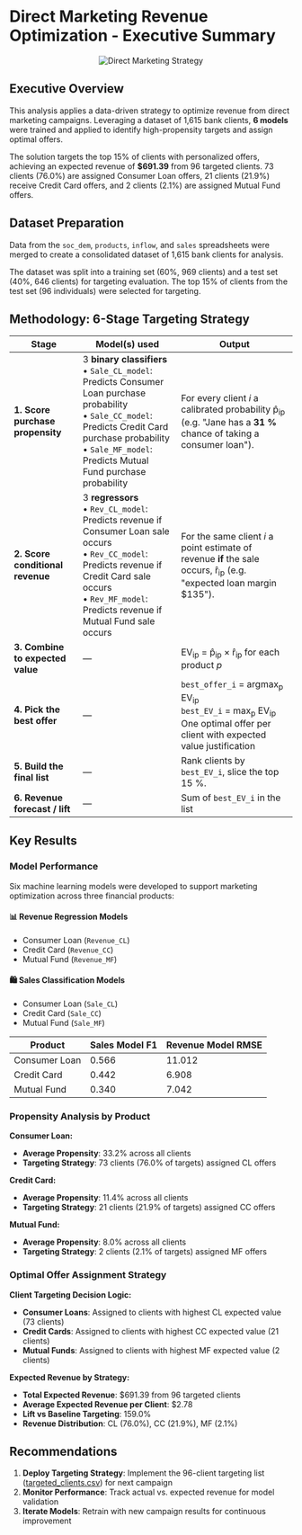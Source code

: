 # Direct Marketing Revenue Optimization - Executive Summary

<p align="center">
  <img src="https://miro.medium.com/v2/resize:fit:367/format:webp/1*DbTurClYzPthFSM8ZDfUmw.jpeg" alt="Direct Marketing Strategy">
</p>

## Executive Overview

This analysis applies a data-driven strategy to optimize revenue from direct marketing campaigns. Leveraging a dataset of 1,615 bank clients, **6 models** were trained and applied to identify high-propensity targets and assign optimal offers.

The solution targets the top 15% of clients with personalized offers, achieving an expected revenue of **$691.39** from 96 targeted clients. 73 clients (76.0%) are assigned Consumer Loan offers, 21 clients (21.9%) receive Credit Card offers, and 2 clients (2.1%) are assigned Mutual Fund offers.

## Dataset Preparation
Data from the `soc_dem`, `products`, `inflow`, and `sales` spreadsheets were merged to create a consolidated dataset of 1,615 bank clients for analysis.

The dataset was split into a training set (60%, 969 clients) and a test set (40%, 646 clients) for targeting evaluation. The top 15% of clients from the test set (96 individuals) were selected for targeting.

## Methodology: 6-Stage Targeting Strategy

| Stage                            | Model(s) used                                                                     | Output                                                                                                        |
| -------------------------------- | ------------------------------------------------------------------------------------------ | ------------------------------------------------------------------------------------------------------------------------------ |
| **1. Score purchase propensity** | 3 **binary classifiers**<br> • `Sale_CL_model`: Predicts Consumer Loan purchase probability <br> • `Sale_CC_model`: Predicts Credit Card purchase probability <br> • `Sale_MF_model`: Predicts Mutual Fund purchase probability | For every client *i* a calibrated probability p̂<sub>ip</sub> (e.g. "Jane has a **31 %** chance of taking a consumer loan").    |
| **2. Score conditional revenue** | 3 **regressors**<br> • `Rev_CL_model`: Predicts revenue if Consumer Loan sale occurs<br> • `Rev_CC_model`: Predicts revenue if Credit Card sale occurs <br> • `Rev_MF_model`: Predicts revenue if Mutual Fund sale occurs           | For the same client *i* a point estimate of revenue **if** the sale occurs, r̂<sub>ip</sub> (e.g. "expected loan margin \$135"). |
| **3. Combine to expected value** | —                                                                    | EV<sub>ip</sub> = p̂<sub>ip</sub> × r̂<sub>ip</sub> for each product *p*                                                |
| **4. Pick the best offer**       | —                                                                        | `best_offer_i` = argmax<sub>p</sub> EV<sub>ip</sub> <br>`best_EV_i` = max<sub>p</sub> EV<sub>ip</sub>        One optimal offer per client with expected value justification                         |
| **5. Build the final list**      | —                                                                   | Rank clients by `best_EV_i`, slice the top 15 %.                                                                               |
| **6. Revenue forecast / lift**   | —                                                                           | Sum of `best_EV_i` in the list                                                                                                 |


## Key Results

### Model Performance
Six machine learning models were developed to support marketing optimization across three financial products:
#### 📊 Revenue Regression Models
- Consumer Loan (`Revenue_CL`)
- Credit Card (`Revenue_CC`)
- Mutual Fund (`Revenue_MF`)
#### 🛍️ Sales Classification Models
- Consumer Loan (`Sale_CL`)
- Credit Card (`Sale_CC`)
- Mutual Fund (`Sale_MF`)

| Product | Sales Model F1 | Revenue Model RMSE |
|---------|----------------|-------------------|
| Consumer Loan | 0.566 | 11.012 |
| Credit Card | 0.442 | 6.908 |
| Mutual Fund | 0.340 | 7.042 |

### Propensity Analysis by Product

**Consumer Loan:**
  - **Average Propensity**: 33.2% across all clients
  - **Targeting Strategy**: 73 clients (76.0% of targets) assigned CL offers

**Credit Card:**
  - **Average Propensity**: 11.4% across all clients
  - **Targeting Strategy**: 21 clients (21.9% of targets) assigned CC offers

**Mutual Fund:**
  - **Average Propensity**: 8.0% across all clients
  - **Targeting Strategy**: 2 clients (2.1% of targets) assigned MF offers

### Optimal Offer Assignment Strategy

**Client Targeting Decision Logic:**
- **Consumer Loans**: Assigned to clients with highest CL expected value (73 clients)
- **Credit Cards**: Assigned to clients with highest CC expected value (21 clients)
- **Mutual Funds**: Assigned to clients with highest MF expected value (2 clients)

**Expected Revenue by Strategy:**
- **Total Expected Revenue**: $691.39 from 96 targeted clients
- **Average Expected Revenue per Client**: $2.78
- **Lift vs Baseline Targeting**: 159.0%
- **Revenue Distribution**: CL (76.0%), CC (21.9%), MF (2.1%)


## Recommendations
1. **Deploy Targeting Strategy**: Implement the 96-client targeting list ([targeted_clients.csv](./targeted_clients.csv)) for next campaign
2. **Monitor Performance**: Track actual vs. expected revenue for model validation
3. **Iterate Models**: Retrain with new campaign results for continuous improvement

